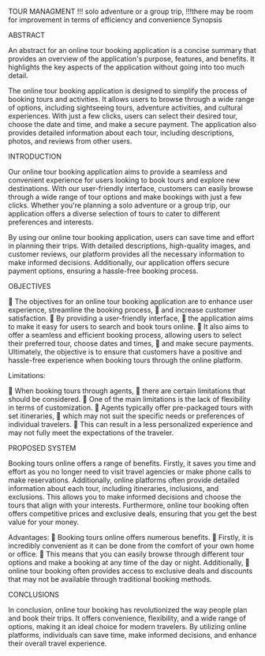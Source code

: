 TOUR MANAGMENT
!!! solo adventure or a group trip,
!!!there may be room for improvement in terms of efficiency and convenience
Synopsis

ABSTRACT

An abstract for an online tour booking application is a concise summary that provides an overview of the application's purpose, features, and benefits. It highlights the key aspects of the application without going into too much detail.

The online tour booking application is designed to simplify the process of booking tours and activities. It allows users to browse through a wide range of options, including sightseeing tours, adventure activities, and cultural experiences. With just a few clicks, users can select their desired tour, choose the date and time, and make a secure payment. The application also provides detailed information about each tour, including descriptions, photos, and reviews from other users.

INTRODUCTION

Our online tour booking application aims to provide a seamless and convenient experience for users looking to book tours and explore new destinations. With our user-friendly interface, customers can easily browse through a wide range of tour options and make bookings with just a few clicks. Whether you're planning a solo adventure or a group trip, our application offers a diverse selection of tours to cater to different preferences and interests.

By using our online tour booking application, users can save time and effort in planning their trips. With detailed descriptions, high-quality images, and customer reviews, our platform provides all the necessary information to make informed decisions. Additionally, our application offers secure payment options, ensuring a hassle-free booking process.

OBJECTIVES

 The objectives for an online tour booking application are to enhance user experience, streamline the booking process,
 and increase customer satisfaction.
 By providing a user-friendly interface,
 the application aims to make it easy for users to search and book tours online.
 It also aims to offer a seamless and efficient booking process, allowing users to select their preferred tour, choose dates and times,
 and make secure payments. Ultimately, the objective is to ensure that customers have a positive and hassle-free experience when booking tours through the online platform.



Limitations:

 When booking tours through agents,
 there are certain limitations that should be considered.
 One of the main limitations is the lack of flexibility in terms of customization.
 Agents typically offer pre-packaged tours with set itineraries,
 which may not suit the specific needs or preferences of individual travelers.
 This can result in a less personalized experience and may not fully meet the expectations of the traveler.

PROPOSED SYSTEM

Booking tours online offers a range of benefits. Firstly, it saves you time and effort as you no longer need to visit travel agencies or make phone calls to make reservations. Additionally, online platforms often provide detailed information about each tour, including itineraries, inclusions, and exclusions. This allows you to make informed decisions and choose the tours that align with your interests. Furthermore, online tour booking often offers competitive prices and exclusive deals, ensuring that you get the best value for your money.

Advantages:
 Booking tours online offers numerous benefits.
 Firstly, it is incredibly convenient as it can be done from the comfort of your own home or office.
 This means that you can easily browse through different tour options and make a booking at any time of the day or night. Additionally,
 online tour booking often provides access to exclusive deals and discounts that may not be available through traditional booking methods.

CONCLUSIONS

In conclusion, online tour booking has revolutionized the way people plan and book their trips. It offers convenience, flexibility, and a wide range of options, making it an ideal choice for modern travelers. By utilizing online platforms, individuals can save time, make informed decisions, and enhance their overall travel experience.


